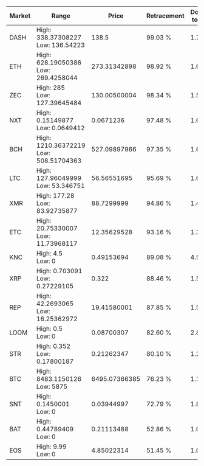 | Market | Range | Price| Retracement | Doubles to 50% |
| --- | --- | --- | --- | --- |
| DASH | High: 338.37308227<br />Low: 136.54223 | 138.5 | 99.03 % | 1.71 |
| ETH | High: 628.19050386<br />Low: 269.4258044 | 273.31342898 | 98.92 % | 1.64 |
| ZEC | High: 285<br />Low: 127.39645484 | 130.00500004 | 98.34 % | 1.59 |
| NXT | High: 0.15149877<br />Low: 0.0649412 | 0.0671236 | 97.48 % | 1.61 |
| BCH | High: 1210.36372219<br />Low: 508.51704363 | 527.09897966 | 97.35 % | 1.63 |
| LTC | High: 127.96049999<br />Low: 53.346751 | 56.56551695 | 95.69 % | 1.60 |
| XMR | High: 177.28<br />Low: 83.92735877 | 88.7299999 | 94.86 % | 1.47 |
| ETC | High: 20.75330007<br />Low: 11.73968117 | 12.35629528 | 93.16 % | 1.31 |
| KNC | High: 4.5<br />Low: 0 | 0.49153694 | 89.08 % | 4.58 |
| XRP | High: 0.703091<br />Low: 0.27229105 | 0.322 | 88.46 % | 1.51 |
| REP | High: 42.2693065<br />Low: 16.25362972 | 19.41580001 | 87.85 % | 1.51 |
| LOOM | High: 0.5<br />Low: 0 | 0.08700307 | 82.60 % | 2.87 |
| STR | High: 0.352<br />Low: 0.17800187 | 0.21262347 | 80.10 % | 1.25 |
| BTC | High: 8483.1150126<br />Low: 5875 | 6495.07366385 | 76.23 % | 1.11 |
| SNT | High: 0.1450001<br />Low: 0 | 0.03944997 | 72.79 % | 1.84 |
| BAT | High: 0.44789409<br />Low: 0 | 0.21113488 | 52.86 % | 1.06 |
| EOS | High: 9.99<br />Low: 0 | 4.85022314 | 51.45 % | 1.03 |
